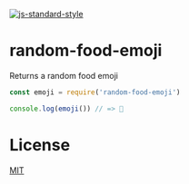[![js-standard-style](https://img.shields.io/badge/code%20style-standard-brightgreen.svg?style=flat)](https://github.com/feross/standard)

# random-food-emoji

Returns a random food emoji

```JavaScript
const emoji = require('random-food-emoji')

console.log(emoji()) // => 🍕
```

# License

[MIT](LICENSE)
